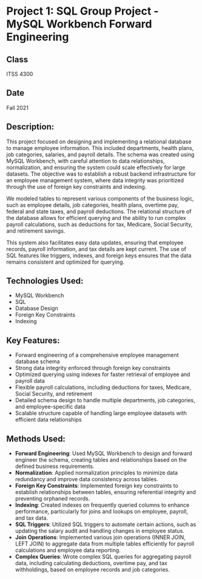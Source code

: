 # Project 1: SQL Group Project - MySQL Workbench Forward Engineering

## Class
ITSS 4300

## Date
Fall 2021

## Description:
This project focused on designing and implementing a relational database to manage employee information. This included departments, health plans, job categories, salaries, and payroll details. The schema was created using MySQL Workbench, with careful attention to data relationships, normalization, and ensuring the system could scale effectively for large datasets. The objective was to establish a robust backend infrastructure for an employee management system, where data integrity was prioritized through the use of foreign key constraints and indexing.

We modeled tables to represent various components of the business logic, such as employee details, job categories, health plans, overtime pay, federal and state taxes, and payroll deductions. The relational structure of the database allows for efficient querying and the ability to run complex payroll calculations, such as deductions for tax, Medicare, Social Security, and retirement savings. 

This system also facilitates easy data updates, ensuring that employee records, payroll information, and tax details are kept current. The use of SQL features like triggers, indexes, and foreign keys ensures that the data remains consistent and optimized for querying.

## Technologies Used:
- MySQL Workbench
- SQL
- Database Design
- Foreign Key Constraints
- Indexing

## Key Features:
- Forward engineering of a comprehensive employee management database schema
- Strong data integrity enforced through foreign key constraints
- Optimized querying using indexes for faster retrieval of employee and payroll data
- Flexible payroll calculations, including deductions for taxes, Medicare, Social Security, and retirement
- Detailed schema design to handle multiple departments, job categories, and employee-specific data
- Scalable structure capable of handling large employee datasets with efficient data relationships

## Methods Used:
- **Forward Engineering**: Used MySQL Workbench to design and forward engineer the schema, creating tables and relationships based on the defined business requirements.
- **Normalization**: Applied normalization principles to minimize data redundancy and improve data consistency across tables.
- **Foreign Key Constraints**: Implemented foreign key constraints to establish relationships between tables, ensuring referential integrity and preventing orphaned records.
- **Indexing**: Created indexes on frequently queried columns to enhance performance, particularly for joins and lookups on employee, payroll, and tax data.
- **SQL Triggers**: Utilized SQL triggers to automate certain actions, such as updating the salary audit and handling changes in employee status.
- **Join Operations**: Implemented various join operations (INNER JOIN, LEFT JOIN) to aggregate data from multiple tables efficiently for payroll calculations and employee data reporting.
- **Complex Queries**: Wrote complex SQL queries for aggregating payroll data, including calculating deductions, overtime pay, and tax withholdings, based on employee records and job categories.